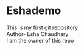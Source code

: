 # Eshademo
This is my first git repository
<br>
Author- Esha Chaudhary
<br>
I am the owner of this repo

